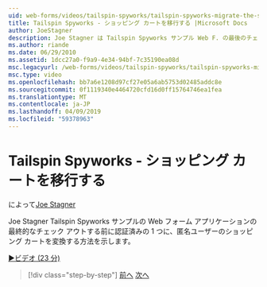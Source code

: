 ```yaml
---
uid: web-forms/videos/tailspin-spyworks/tailspin-spyworks-migrate-the-shopping-cart
title: Tailspin Spyworks - ショッピング カートを移行する |Microsoft Docs
author: JoeStagner
description: Joe Stagner は Tailspin Spyworks サンプル Web F. の最後のチェック アウトする前に認証済みの 1 つに、匿名ユーザーのショッピング カートを変換する方法を示しています.
ms.author: riande
ms.date: 06/29/2010
ms.assetid: 1dcc27a0-f9a9-4e34-94bf-7c35190ea08d
msc.legacyurl: /web-forms/videos/tailspin-spyworks/tailspin-spyworks-migrate-the-shopping-cart
msc.type: video
ms.openlocfilehash: bb7a6e1208d97cf27e05a6ab5753d02485addc8e
ms.sourcegitcommit: 0f1119340e4464720cfd16d0ff15764746ea1fea
ms.translationtype: MT
ms.contentlocale: ja-JP
ms.lasthandoff: 04/09/2019
ms.locfileid: "59378963"
---
```

# <a name="tailspin-spyworks---migrate-the-shopping-cart"></a>Tailspin Spyworks - ショッピング カートを移行する

によって[Joe Stagner](https://github.com/JoeStagner)

Joe Stagner Tailspin Spyworks サンプルの Web フォーム アプリケーションの最終的なチェック アウトする前に認証済みの 1 つに、匿名ユーザーのショッピング カートを変換する方法を示します。

[&#9654;ビデオ (23 分)](https://channel9.msdn.com/Blogs/ASP-NET-Site-Videos/tailspin-spyworks-migrate-the-shopping-cart)

> [!div class="step-by-step"]
> [前へ](tailspin-spyworks-update-the-shopping-cart.md)
> [次へ](tailspin-spyworks-final-check-out.md)
